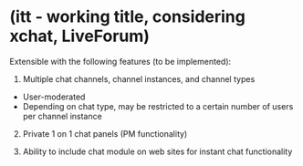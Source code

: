 (itt - working title, considering xchat, LiveForum)
===

Extensible with the following features (to be implemented):

1) Multiple chat channels, channel instances, and channel types
  - User-moderated
  - Depending on chat type, may be restricted to a certain number of users per channel instance
  
2) Private 1 on 1 chat panels  (PM functionality)

3) Ability to include chat module on web sites for instant chat functionality
